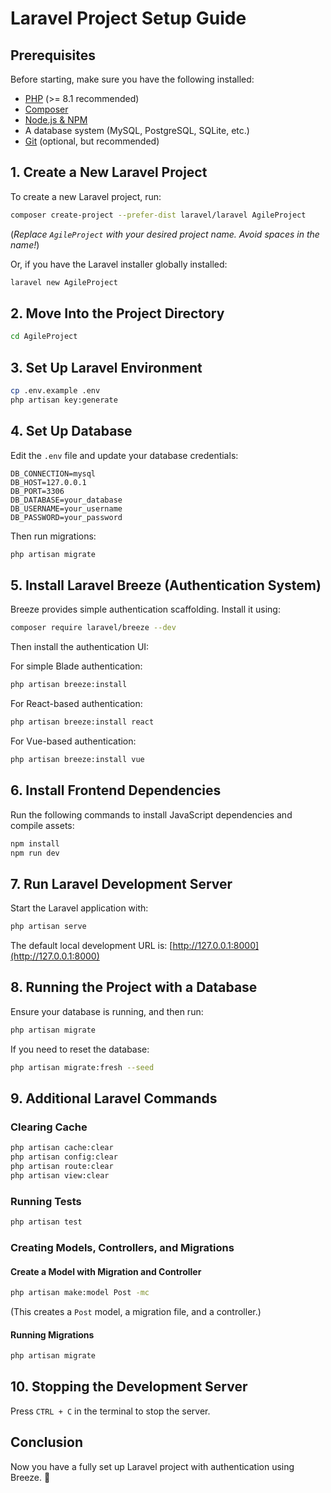 # Laravel Project Setup Guide

## Prerequisites
Before starting, make sure you have the following installed:

- [PHP](https://www.php.net/downloads.php) (>= 8.1 recommended)
- [Composer](https://getcomposer.org/download/)
- [Node.js & NPM](https://nodejs.org/)
- A database system (MySQL, PostgreSQL, SQLite, etc.)
- [Git](https://git-scm.com/downloads) (optional, but recommended)

## 1. Create a New Laravel Project
To create a new Laravel project, run:

```sh
composer create-project --prefer-dist laravel/laravel AgileProject
```
(*Replace `AgileProject` with your desired project name. Avoid spaces in the name!*)

Or, if you have the Laravel installer globally installed:

```sh
laravel new AgileProject
```

## 2. Move Into the Project Directory
```sh
cd AgileProject
```

## 3. Set Up Laravel Environment
```sh
cp .env.example .env
php artisan key:generate
```

## 4. Set Up Database
Edit the `.env` file and update your database credentials:

```env
DB_CONNECTION=mysql
DB_HOST=127.0.0.1
DB_PORT=3306
DB_DATABASE=your_database
DB_USERNAME=your_username
DB_PASSWORD=your_password
```

Then run migrations:

```sh
php artisan migrate
```

## 5. Install Laravel Breeze (Authentication System)
Breeze provides simple authentication scaffolding. Install it using:

```sh
composer require laravel/breeze --dev
```

Then install the authentication UI:

For simple Blade authentication:
```sh
php artisan breeze:install
```

For React-based authentication:
```sh
php artisan breeze:install react
```

For Vue-based authentication:
```sh
php artisan breeze:install vue
```

## 6. Install Frontend Dependencies
Run the following commands to install JavaScript dependencies and compile assets:

```sh
npm install
npm run dev
```

## 7. Run Laravel Development Server
Start the Laravel application with:

```sh
php artisan serve
```

The default local development URL is: [http://127.0.0.1:8000](http://127.0.0.1:8000)

## 8. Running the Project with a Database
Ensure your database is running, and then run:

```sh
php artisan migrate
```

If you need to reset the database:
```sh
php artisan migrate:fresh --seed
```

## 9. Additional Laravel Commands
### Clearing Cache
```sh
php artisan cache:clear
php artisan config:clear
php artisan route:clear
php artisan view:clear
```

### Running Tests
```sh
php artisan test
```

### Creating Models, Controllers, and Migrations
#### Create a Model with Migration and Controller
```sh
php artisan make:model Post -mc
```
(This creates a `Post` model, a migration file, and a controller.)

#### Running Migrations
```sh
php artisan migrate
```

## 10. Stopping the Development Server
Press `CTRL + C` in the terminal to stop the server.

## Conclusion
Now you have a fully set up Laravel project with authentication using Breeze. 🎉
